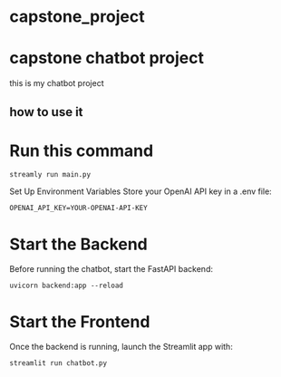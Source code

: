 # capstone_project
# capstone chatbot project

this is my chatbot project 

## how to use it

# Run this command

` streamly run main.py `

Set Up Environment Variables
Store your OpenAI API key in a .env file:

`OPENAI_API_KEY=YOUR-OPENAI-API-KEY`

# Start the Backend
Before running the chatbot, start the FastAPI backend:

`uvicorn backend:app --reload`

# Start the Frontend
Once the backend is running, launch the Streamlit app with:

`streamlit run chatbot.py`
